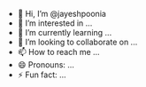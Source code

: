 - 👋 Hi, I’m @jayeshpoonia
- 👀 I’m interested in ...
- 🌱 I’m currently learning ...
- 💞️ I’m looking to collaborate on ...
- 📫 How to reach me ...
- 😄 Pronouns: ...
- ⚡ Fun fact: ...

<!---
jayeshpoonia/jayeshpoonia is a ✨ special ✨ repository because its `README.md` (this file) appears on your GitHub profile.
You can click the Preview link to take a look at your changes.
--->
